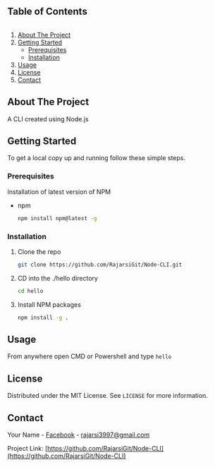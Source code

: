 <!-- TABLE OF CONTENTS -->
<h2 style="display: inline-block">Table of Contents</h2>
<ol>
  <li>
    <a href="#about-the-project">About The Project</a>
  </li>
  <li>
    <a href="#getting-started">Getting Started</a>
    <ul>
      <li><a href="#prerequisites">Prerequisites</a></li>
      <li><a href="#installation">Installation</a></li>
    </ul>
  </li>
  <li><a href="#usage">Usage</a></li>
  <li><a href="#license">License</a></li>
  <li><a href="#contact">Contact</a></li>
</ol>



<!-- ABOUT THE PROJECT -->
## About The Project

A CLI created using Node.js



<!-- GETTING STARTED -->
## Getting Started

To get a local copy up and running follow these simple steps.

### Prerequisites

Installation of latest version of NPM
* npm
  ```sh
  npm install npm@latest -g
  ```



### Installation

1. Clone the repo
   ```sh
   git clone https://github.com/RajarsiGit/Node-CLI.git
   ```
1. CD into the ./hello directory
   ```sh
   cd hello
   ```
2. Install NPM packages
   ```sh
   npm install -g .
   ```



<!-- USAGE EXAMPLES -->
## Usage

From anywhere open CMD or Powershell and type `hello`



<!-- LICENSE -->
## License

Distributed under the MIT License. See `LICENSE` for more information.



<!-- CONTACT -->
## Contact

Your Name - [Facebook](https://www.facebook.com/rajarsi.saha.3997/) - [rajarsi3997@gmail.com](mailto://rajarsi3997@gmail.com)

Project Link: [https://github.com/RajarsiGit/Node-CLI](https://github.com/RajarsiGit/Node-CLI)
